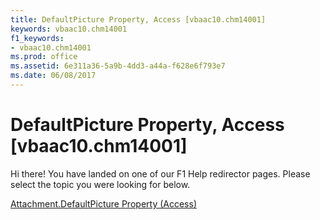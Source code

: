 ```yaml
---
title: DefaultPicture Property, Access [vbaac10.chm14001]
keywords: vbaac10.chm14001
f1_keywords:
- vbaac10.chm14001
ms.prod: office
ms.assetid: 6e311a36-5a9b-4dd3-a44a-f628e6f793e7
ms.date: 06/08/2017
---
```



# DefaultPicture Property, Access [vbaac10.chm14001]

Hi there! You have landed on one of our F1 Help redirector pages. Please select the topic you were looking for below.

[Attachment.DefaultPicture Property (Access)](http://msdn.microsoft.com/library/98bc9637-50c9-5831-8170-a32abe5915bc%28Office.15%29.aspx)

